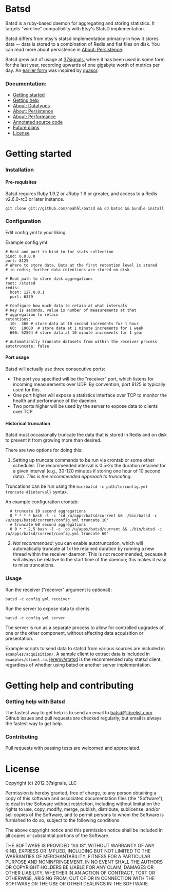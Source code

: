 Batsd 
======

Batsd is a ruby-based daemon for aggregating and storing statistics. It targets
"wireline" compatibility with Etsy's StatsD implementation.

Batsd differs from etsy's statsd implementation primarily in how it stores data
-- data is stored to a combination of Redis and flat files on disk. You can
read more about persistence in [About: Persistence](file.persistence.html).

Batsd grew out of usage at [37signals](http://37signals.com), where it has been
used in some form for the last year, recording upwards of one gigabyte worth of
metrics per day. An [earlier form](https://github.com/noahhl/statsd-server) was
inspired by [quasor](https://github.com/quasor/statsd). 

### Documentation:

  * [Getting started](#Getting_started)
  * [Getting help](#Getting_help_and_contributing)
  * [About: Datatypes](file.datatypes.html)
  * [About: Persistence](file.persistence.html)
  * [About: Performance](file.performance.html)
  * [Annotated source code](_index.html)
  * [Future plans](file.future.html)
  * [License](#License)


# Getting started
### Installation
#### Pre-requisites
Batsd requires Ruby 1.9.2 or JRuby 1.6 or greater, and access to a Redis
v2.6.0-rc3 or later instance.


    git clone git://github.com/noahhl/batsd && cd batsd && bundle install

### Configuration

Edit config.yml to your liking. 

Example config.yml

    # Host and port to bind to for stats collection
    bind: 0.0.0.0
    port: 8125
    # Where to store data. Data at the first retention level is stored
    # in redis; further data retentions are stored on disk
    
    # Root path to store disk aggregations
    root: /statsd 
    redis:
      host: 127.0.0.1
      port: 6379
    
    # Configure how much data to retain at what intervals
    # Key is seconds, value is number of measurements at that
    # aggregation to retain
    retentions:
      10:  360 # store data at 10 second increments for 1 hour
      60:  10080  # store data at 1 minute increments for 1 week
      600: 52594 # store data at 10 minute increments for 1 year

    # Automatically truncate datasets from within the receiver process
    autotruncate: false

#### Port usage
Batsd will actually use three consecutive ports:

  * The port you specified will be the "receiver" port, which listens for 
    incoming measurements over UDP. By convention, port 8125 is typically used for this.
  * One port higher will expose a statistics interface over TCP to monitor the
    health and performance of the daemon.
  * Two ports higher will be used by the server to expose data to clients over
    TCP.

#### Historical truncation
Batsd must occasionally truncate the data that is stored in Redis and on disk
to prevent it from growing more than desired.

There are two options for doing this:

  1) Setting up truncate commands to be run via crontab or some other
  scheduler. The recommended interval is 0.5-2x the duration retained for
  a given interval (e.g., 30-120 minutes if storing one hour of 10 second
  data). *This is the recommended approach to truncating.*

  Truncations can be run using the `bin/batsd -c path/to/config.yml  truncate
  #{interval}` syntax.
  
  An example configuration crontab:

      # truncate 10 second aggregations
      0 * * * * bash -l -c 'cd /u/apps/batsd/current && ./bin/batsd -c /u/apps/batsd/current/config.yml truncate 10'
      # truncate 60 second aggregations
      0 0 * * 2,5 bash -l -c 'cd /u/apps/batsd/current && ./bin/batsd -c /u/apps/batsd/current/config.yml truncate 60'

  2) *Not recommended*: you can enable autotruncation, which will automatically
  truncate at 1x the retained duration by running a new thread within the
  receiver daemon. This is not recommended, because it will always be relative
  to the start time of the daemon; this makes it easy to miss truncations.

### Usage 
Run the receiver ("receiver" argument is optional):

    batsd -c config.yml receiver

Run the server to expose data to clients
    
    batsd -c config.yml server

The server is run as a separate process to allow for controlled upgrades of one
or the other component, without affecting data acquisition or presentation.

Example scripts to send data to statsd from various sources are included in
`examples/acquisition/`. A sample client to extract data is included in
`examples/client.rb`.
[jeremy/statsd](https://github.com/jeremy/statsd-ruby.git) is the recommended
ruby statsd client, regardless of whether using batsd or another server
implementation.

# Getting help and contributing

### Getting help with Batsd
The fastest way to get help is to send an email to batsd@librelist.com. 
Github issues and pull requests are checked regularly, but email is always the fastest way to get help.

### Contributing
Pull requests with passing tests are welcomed and appreciated.

# License

 Copyright (c) 2012 37signals, LLC

 Permission is hereby granted, free of charge, to any person obtaining
 a copy of this software and associated documentation files (the
 "Software"), to deal in the Software without restriction, including
 without limitation the rights to use, copy, modify, merge, publish,
 distribute, sublicense, and/or sell copies of the Software, and to
 permit persons to whom the Software is furnished to do so, subject to
 the following conditions:

 The above copyright notice and this permission notice shall be
 included in all copies or substantial portions of the Software.

 THE SOFTWARE IS PROVIDED "AS IS", WITHOUT WARRANTY OF ANY KIND,
 EXPRESS OR IMPLIED, INCLUDING BUT NOT LIMITED TO THE WARRANTIES OF
 MERCHANTABILITY, FITNESS FOR A PARTICULAR PURPOSE AND
 NONINFRINGEMENT. IN NO EVENT SHALL THE AUTHORS OR COPYRIGHT HOLDERS BE
 LIABLE FOR ANY CLAIM, DAMAGES OR OTHER LIABILITY, WHETHER IN AN ACTION
 OF CONTRACT, TORT OR OTHERWISE, ARISING FROM, OUT OF OR IN CONNECTION
 WITH THE SOFTWARE OR THE USE OR OTHER DEALINGS IN THE SOFTWARE.
